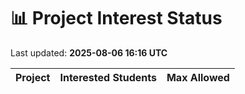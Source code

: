 # 📊 Project Interest Status

Last updated: **2025-08-06 16:16 UTC**

| Project | Interested Students | Max Allowed |
|---------|---------------------|-------------|
